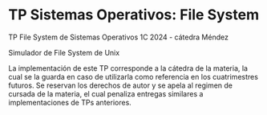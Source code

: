 # TP Sistemas Operativos: File System

TP File System de Sistemas Operativos 1C 2024 - cátedra Méndez

Simulador de File System de Unix

La implementación de este TP corresponde a la cátedra de la materia, la cual se la guarda en caso de utilizarla como referencia en los cuatrimestres futuros. Se reservan los derechos de autor y se apela al regimen de cursada de la materia, el cual penaliza entregas similares a implementaciones de TPs anteriores.
